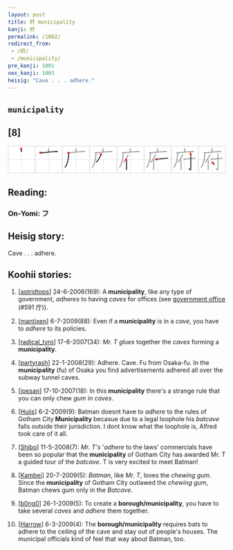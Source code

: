 ```yaml
---
layout: post
title: 府 municipality
kanji: 府
permalink: /1002/
redirect_from:
 - /府/
 - /municipality/
pre_kanji: 1001
nex_kanji: 1003
heisig: "Cave . . . adhere."
---
```


## `municipality`

## [8]

<div class="stroke"><img src="../images/E5BA9C.png" /></div>

## Reading:

### On-Yomi: フ

## Heisig story:

Cave . . . adhere.

## Koohii stories:

1) [<a href="http://kanji.koohii.com/profile/astridtops">astridtops</a>] 24-6-2006(169): A<strong> municipality</strong>, like any type of government, <em>adheres</em> to having <em>caves</em> for offices (see <a href="../591">government office</a> (#591 庁)).

2) [<a href="http://kanji.koohii.com/profile/mantixen">mantixen</a>] 6-7-2009(88): Even if a<strong> municipality</strong> is in a <em>cave</em>, you have to <em>adhere</em> to its policies.

3) [<a href="http://kanji.koohii.com/profile/radical_tyro">radical_tyro</a>] 17-6-2007(34): <em>Mr. T</em> <em>glues</em> together the <em>caves</em> forming a<strong> municipality</strong>.

4) [<a href="http://kanji.koohii.com/profile/partyrash">partyrash</a>] 22-1-2008(29): Adhere. Cave. Fu from Osaka-fu. In the<strong> municipality</strong> (fu) of Osaka you find advertisements adhered all over the subway tunnel caves.

5) [<a href="http://kanji.koohii.com/profile/joesan">joesan</a>] 17-10-2007(18): In this<strong> municipality</strong> there&#039;s a strange rule that you can only chew <em>gum</em> in <em>caves</em>.

6) [<a href="http://kanji.koohii.com/profile/Hujis">Hujis</a>] 6-2-2009(9): Batman doesnt have to <em>adhere</em> to the rules of Gotham City<strong> Municipality</strong> becasue due to a legal loophole his <em>batcave</em> falls outside their jurisdiction. I dont know what the loophole is, Alfred took care of it all.

7) [<a href="http://kanji.koohii.com/profile/Shibo">Shibo</a>] 11-5-2008(7): <em>Mr. T&#039;s</em> &#039;<em>adhere</em> to the laws&#039; commercials have been so popular that the<strong> municipality</strong> of Gotham City has awarded Mr. T a guided tour of the <em>batcave</em>. T is very excited to meet Batman!

8) [<a href="http://kanji.koohii.com/profile/Kambei">Kambei</a>] 20-7-2009(5): <em>Batman</em>, like <em>Mr. T</em>, loves the <em>chewing gum</em>. Since the<strong> municipality</strong> of Gotham City outlawed the <em>chewing gum</em>, Batman chews gum only in the <em>Batcave</em>.

9) [<a href="http://kanji.koohii.com/profile/b0ng0">b0ng0</a>] 26-1-2009(5): To create a <strong>borough/municipality</strong>, you have to take several <em>caves</em> and <em>adhere</em> them together.

10) [<a href="http://kanji.koohii.com/profile/Harrow">Harrow</a>] 6-3-2009(4): The <strong>borough/municipality</strong> requires bats to adhere to the ceiling of the cave and stay out of people&#039;s houses. The municipal officials kind of feel that way about Batman, too.

